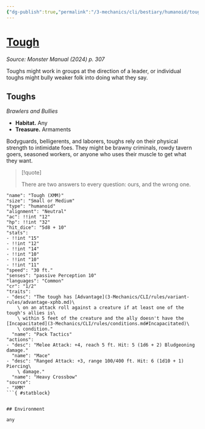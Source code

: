 ```yaml
---
{"dg-publish":true,"permalink":"/3-mechanics/cli/bestiary/humanoid/tough-xmm/","tags":["ttrpg-cli/compendium/src/5e/xmm","ttrpg-cli/monster/cr/1-2","ttrpg-cli/monster/environment/any","ttrpg-cli/monster/size/small-or-medium","ttrpg-cli/monster/type/humanoid"],"created":"2025-02-22T12:02:28.133-05:00","updated":"2025-02-26T17:46:11.773-05:00"}
---
```


# [Tough](3-Mechanics/CLI/bestiary/humanoid/tough-xmm.md)
*Source: Monster Manual (2024) p. 307*  

Toughs might work in groups at the direction of a leader, or individual toughs might bully weaker folk into doing what they say.

## Toughs

*Brawlers and Bullies*

- **Habitat.** Any  
- **Treasure.** Armaments  

Bodyguards, belligerents, and laborers, toughs rely on their physical strength to intimidate foes. They might be brawny criminals, rowdy tavern goers, seasoned workers, or anyone who uses their muscle to get what they want.

> [!quote]  
> 
> There are two answers to every question: ours, and the wrong one.


```statblock
"name": "Tough (XMM)"
"size": "Small or Medium"
"type": "humanoid"
"alignment": "Neutral"
"ac": !!int "12"
"hp": !!int "32"
"hit_dice": "5d8 + 10"
"stats":
- !!int "15"
- !!int "12"
- !!int "14"
- !!int "10"
- !!int "10"
- !!int "11"
"speed": "30 ft."
"senses": "passive Perception 10"
"languages": "Common"
"cr": "1/2"
"traits":
- "desc": "The tough has [Advantage](3-Mechanics/CLI/rules/variant-rules/advantage-xphb.md)\
    \ on an attack roll against a creature if at least one of the tough's allies is\
    \ within 5 feet of the creature and the ally doesn't have the [Incapacitated](3-Mechanics/CLI/rules/conditions.md#Incapacitated)\
    \ condition."
  "name": "Pack Tactics"
"actions":
- "desc": "Melee Attack: +4, reach 5 ft. Hit: 5 (1d6 + 2) Bludgeoning damage."
  "name": "Mace"
- "desc": "Ranged Attack: +3, range 100/400 ft. Hit: 6 (1d10 + 1) Piercing\
    \ damage."
  "name": "Heavy Crossbow"
"source":
- "XMM"
```{ #statblock}


## Environment

any